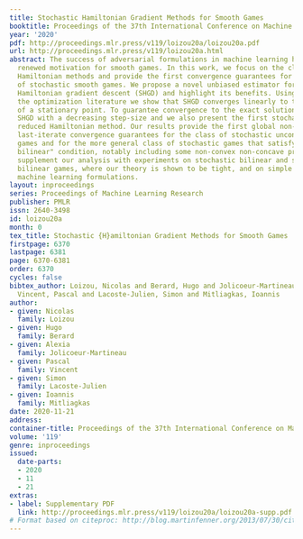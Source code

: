 ```yaml
---
title: Stochastic Hamiltonian Gradient Methods for Smooth Games
booktitle: Proceedings of the 37th International Conference on Machine Learning
year: '2020'
pdf: http://proceedings.mlr.press/v119/loizou20a/loizou20a.pdf
url: http://proceedings.mlr.press/v119/loizou20a.html
abstract: The success of adversarial formulations in machine learning has brought
  renewed motivation for smooth games. In this work, we focus on the class of stochastic
  Hamiltonian methods and provide the first convergence guarantees for certain classes
  of stochastic smooth games. We propose a novel unbiased estimator for the stochastic
  Hamiltonian gradient descent (SHGD) and highlight its benefits. Using tools from
  the optimization literature we show that SHGD converges linearly to the neighbourhood
  of a stationary point. To guarantee convergence to the exact solution, we analyze
  SHGD with a decreasing step-size and we also present the first stochastic variance
  reduced Hamiltonian method. Our results provide the first global non-asymptotic
  last-iterate convergence guarantees for the class of stochastic unconstrained bilinear
  games and for the more general class of stochastic games that satisfy a “sufficiently
  bilinear" condition, notably including some non-convex non-concave problems. We
  supplement our analysis with experiments on stochastic bilinear and sufficiently
  bilinear games, where our theory is shown to be tight, and on simple adversarial
  machine learning formulations.
layout: inproceedings
series: Proceedings of Machine Learning Research
publisher: PMLR
issn: 2640-3498
id: loizou20a
month: 0
tex_title: Stochastic {H}amiltonian Gradient Methods for Smooth Games
firstpage: 6370
lastpage: 6381
page: 6370-6381
order: 6370
cycles: false
bibtex_author: Loizou, Nicolas and Berard, Hugo and Jolicoeur-Martineau, Alexia and
  Vincent, Pascal and Lacoste-Julien, Simon and Mitliagkas, Ioannis
author:
- given: Nicolas
  family: Loizou
- given: Hugo
  family: Berard
- given: Alexia
  family: Jolicoeur-Martineau
- given: Pascal
  family: Vincent
- given: Simon
  family: Lacoste-Julien
- given: Ioannis
  family: Mitliagkas
date: 2020-11-21
address: 
container-title: Proceedings of the 37th International Conference on Machine Learning
volume: '119'
genre: inproceedings
issued:
  date-parts:
  - 2020
  - 11
  - 21
extras:
- label: Supplementary PDF
  link: http://proceedings.mlr.press/v119/loizou20a/loizou20a-supp.pdf
# Format based on citeproc: http://blog.martinfenner.org/2013/07/30/citeproc-yaml-for-bibliographies/
---
```

